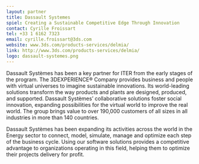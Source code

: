 ```yaml
---
layout: partner
title: Dassault Systemes
spiel: Creating a Sustainable Competitive Edge Through Innovation
contact: Cyrille Froissart
tel: +33 1 6162 7323
email: cyrille.froissart@3ds.com
website: www.3ds.com/products-services/delmia/
link: http://www.3ds.com/products-services/delmia/
logo: dassault-systemes.png
---
```


Dassault Systèmes has been a key partner for ITER from the early stages of the program.
The 3DEXPERIENCE® Company provides business and people with virtual universes to imagine sustainable innovations. Its world-leading solutions transform the way products and plants are designed, produced, and supported. Dassault Systèmes’ collaborative solutions foster social innovation, expanding possibilities for the virtual world to improve the real world. The group brings value to over 190,000 customers of all sizes in all industries in more than 140 countries. 

Dassault Systèmes has been expanding its activities across the world in the Energy sector to connect, model, simulate, manage and optimize each step of the business cycle. Using our software solutions provides a competitive advantage to organizations operating in this field, helping them to optimize their projects delivery for profit. 